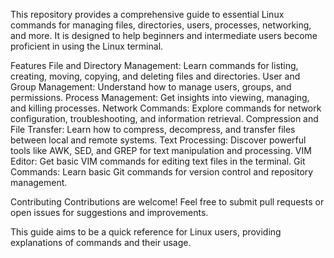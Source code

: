 This repository provides a comprehensive guide to essential Linux commands for managing files, directories, users, processes, networking, and more. It is designed to help beginners and intermediate users become proficient in using the Linux terminal.



Features
File and Directory Management: Learn commands for listing, creating, moving, copying, and deleting files and directories.
User and Group Management: Understand how to manage users, groups, and permissions.
Process Management: Get insights into viewing, managing, and killing processes.
Network Commands: Explore commands for network configuration, troubleshooting, and information retrieval.
Compression and File Transfer: Learn how to compress, decompress, and transfer files between local and remote systems.
Text Processing: Discover powerful tools like AWK, SED, and GREP for text manipulation and processing.
VIM Editor: Get basic VIM commands for editing text files in the terminal.
Git Commands: Learn basic Git commands for version control and repository management.



Contributing
Contributions are welcome! Feel free to submit pull requests or open issues for suggestions and improvements.

This guide aims to be a quick reference for Linux users, providing explanations of commands and their usage.


